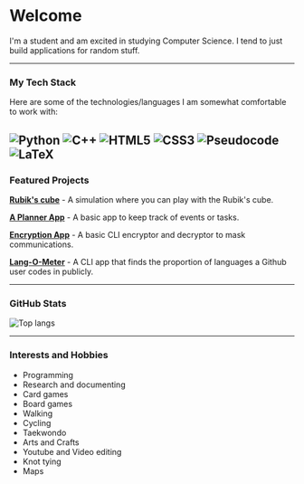 # Welcome

I'm a student and am excited in studying Computer Science. I tend to just build applications for random stuff.

---

### My Tech Stack

Here are some of the technologies/languages I am somewhat comfortable to work with:

![Python](https://img.shields.io/badge/-Python-3776AB?style=for-the-badge&logo=python&logoColor=white)
![C++](https://img.shields.io/badge/-C++-00599C?style=for-the-badge&logo=cplusplus&logoColor=white)
![HTML5](https://img.shields.io/badge/-HTML5-E34F26?style=for-the-badge&logo=html5&logoColor=white)
![CSS3](https://img.shields.io/badge/-CSS3-1572B6?style=for-the-badge&logo=css3&logoColor=white)
![Pseudocode](https://img.shields.io/badge/-Pseudocode-808080?style=for-the-badge&logo=codepen&logoColor=white)
![LaTeX](https://img.shields.io/badge/-LaTeX-47A141?style=for-the-badge&logo=latex&logoColor=white)
---

### Featured Projects

**[Rubik's cube](https://official-user-shabab.github.io/Rubix-Cube/)** - A simulation where you can play with the Rubik's cube.

**[A Planner App](https://github.com/Official-User-Shabab/Basic-Planner-App)** - A basic app to keep track of events or tasks.

**[Encryption App](https://github.com/Official-User-Shabab/Encode-Decode-1)** - A basic CLI encryptor and decryptor to mask communications.

**[Lang-O-Meter](https://github.com/Official-User-Shabab/Lang-O-Meter)** - A CLI app that finds the proportion of languages a Github user codes in publicly.

---

### GitHub Stats

<img alt="Top langs" src="https://github-readme-stats.vercel.app/api/top-langs/?username=Official-User-Shabab&layout=compact&&langs_count=8"/>

---

### Interests and Hobbies

- Programming
- Research and documenting
- Card games
- Board games
- Walking
- Cycling
- Taekwondo
- Arts and Crafts
- Youtube and Video editing
- Knot tying
- Maps
